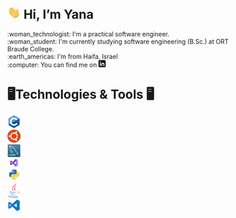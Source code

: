 <h1 align="left"><img src="https://github.com/YanaRaitsin/YanaRaitsin/blob/main/wave.gif" width="30px"> Hi, I’m Yana</h1> 
:woman_technologist: I'm a practical software engineer. <br />
:woman_student: I'm currently studying software engineering (B.Sc.) at ORT Braude College. <br />
:earth_americas: I'm from Haifa. Israel <br />
:computer: You can find me on <a href="https://www.linkedin.com/in/yana-raitsin/" rel="nofollow"><img src="https://github.com/YanaRaitsin/YanaRaitsin/blob/main/linkedin.png" alt="LinkedIn" title="LinkedIn icon without padding" style="max-width: 100%;"></a> <br />

<h1 align="left">🖥️Technologies & Tools 🖥️</h1>
<div  class="row">
       <div><a><img src="https://github.com/YanaRaitsin/YanaRaitsin/blob/main/c.png" width="30px"></a></div>
       <div><a><img src="https://github.com/YanaRaitsin/YanaRaitsin/blob/main/ubuntu.png" width="30px"></a></div>
       <div><a><img src="https://github.com/YanaRaitsin/YanaRaitsin/blob/main/mysql.png" width="30px"></div>
       <div><a><img src="https://github.com/YanaRaitsin/YanaRaitsin/blob/main/vstudio.png" width="30px"></div>
       <div><a><img src="https://github.com/YanaRaitsin/YanaRaitsin/blob/main/python.png" width="30px"></a></div>
       <div><a><img src="https://github.com/YanaRaitsin/YanaRaitsin/blob/main/java.png" width="30px"></div>
       <div><a><img src="https://github.com/YanaRaitsin/YanaRaitsin/blob/main/vscode.png" width="30px"> </div>
</div>




